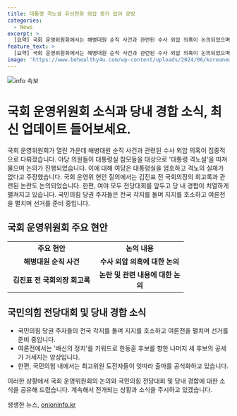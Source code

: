 ```yaml
---
title: 대통령 격노설 유선전화 외압 증거 없어 공방
categories:
  - News
excerpt: >
  [요약] 국회 운영위원회에서는 해병대원 순직 사건과 관련된 수사 외압 의혹이 논의되었으며, 대통령실 참모들을 대상으로 대통령 격노설에 대한 질의가 이뤄졌습니다. 여당은 대통령실을 엄호하고 특검이 필요하지 않다는 입장을 밝혔고, 국민의힘은 전당대회를 앞두고 당권 경쟁이 가열되는 가운데 각 후보들이 공세를 펼치고 있습니다. 또한 민주당에서는 최고위원 도전자들이 출마를 선언하며 정계에 활력을 불어넣고 있습니다.
feature_text: >
  [요약] 국회 운영위원회에서는 해병대원 순직 사건과 관련된 수사 외압 의혹이 논의되었으며, 대통령실 참모들을 대상으로 대통령 격노설에 대한 질의가 이뤄졌습니다. 여당은 대통령실을 엄호하고 특검이 필요하지 않다는 입장을 밝혔고, 국민의힘은 전당대회를 앞두고 당권 경쟁이 가열되는 가운데 각 후보들이 공세를 펼치고 있습니다. 또한 민주당에서는 최고위원 도전자들이 출마를 선언하며 정계에 활력을 불어넣고 있습니다.
image: 'https://www.behealthy4u.com/wp-content/uploads/2024/06/koreanews.jpg'
---
```


<p><img src="https://www.behealthy4u.com/wp-content/uploads/2024/06/koreanews.jpg" alt="info 속보" /></p>

<h1>국회 운영위원회 소식과 당내 경합 소식, 최신 업데이트 들어보세요.</h1>

<p data-ke-size="size16">국회 운영위원회가 열린 가운데 해병대원 순직 사건과 관련된 수사 외압 의혹이 집중적으로 다뤄졌습니다. 야당 의원들이 대통령실 참모들을 대상으로 '대통령 격노설'을 따져 물으며 논의가 진행되었습니다. 이에 대해 여당은 대통령실을 엄호하고 격노의 실체가 없다고 주장했습니다. 국회 운영위 현안 질의에서는 김진표 전 국회의장의 회고록과 관련된 논란도 논의되었습니다. 한편, 여야 모두 전당대회를 앞두고 당 내 경합이 치열하게 펼쳐지고 있습니다. 국민의힘 당권 주자들은 전국 각지를 돌며 지지를 호소하고 여론전을 펼치며 선거를 준비 중입니다.</p>

<h2 data-ke-size="size24">국회 운영위원회 주요 현안</h2>

<table>
    <tr>
        <td style="text-align: center; width: 184px;"><b>주요 현안</b></td>
        <td style="text-align: center; width: 184px;"><b>논의 내용</b></td>
    </tr>
    <tr>
        <td style="text-align: center; height: 17px;"><b>해병대원 순직 사건</b></td>
        <td style="text-align: center; height: 17px;"><b>수사 외압 의혹에 대한 논의</b></td>
    </tr>
    <tr>
        <td style="text-align: center; height: 17px;"><b>김진표 전 국회의장 회고록</b></td>
        <td style="text-align: center; height: 17px;"><b>논란 및 관련 내용에 대한 논의</b></td>
    </tr>
</table>

<h2 data-ke-size="size24">국민의힘 전당대회 및 당내 경합 소식</h2>

<ul>
    <li>국민의힘 당권 주자들의 전국 각지를 돌며 지지를 호소하고 여론전을 펼치며 선거를 준비 중입니다.</li>
    <li>여론전에서는 '배신의 정치'를 키워드로 한동훈 후보를 향한 나머지 세 후보의 공세가 거세지는 양상입니다.</li>
    <li>한편, 국민의힘 내에서는 최고위원 도전자들이 잇따라 출마를 공식화하고 있습니다.</li>
</ul>

<p data-ke-size="size16">이러한 상황에서 국회 운영위원회의 논의와 국민의힘 전당대회 및 당내 경합에 대한 소식을 공유해 드렸습니다. 계속해서 전개되는 상황과 소식을 주시하고 있겠습니다.</p>
생생한 뉴스, <a href="https://onioninfo.kr" rel="dofollow">onioninfo.kr</a>


